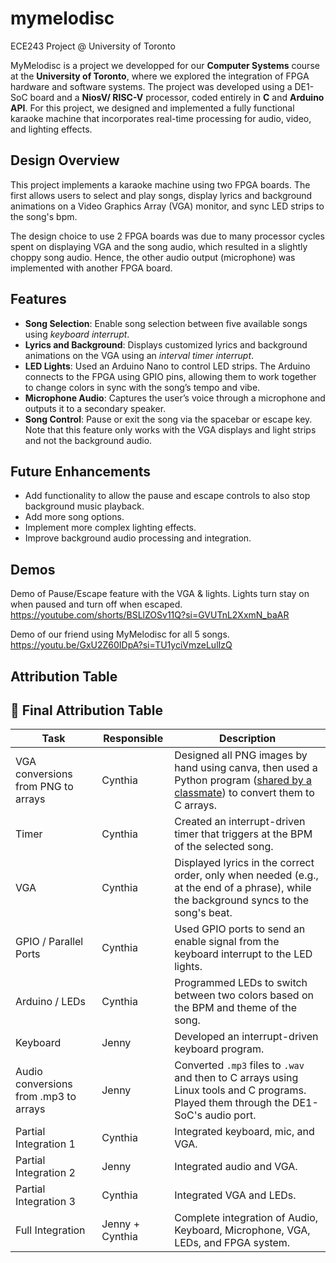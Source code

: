 # mymelodisc
ECE243 Project @ University of Toronto

MyMelodisc is a project we developped for our **Computer Systems** course at the **University of Toronto**, where we explored the integration of FPGA hardware and software systems. The project was developed using a DE1-SoC board and a **NiosV/ RISC-V** processor, coded entirely in **C** and **Arduino API**. For this project, we designed and implemented a fully functional karaoke machine that incorporates real-time processing for audio, video, and lighting effects.

## Design Overview

This project implements a karaoke machine using two FPGA boards. The first allows users to select and play songs, display lyrics and background animations on a Video Graphics Array (VGA) monitor, and sync LED strips to the song's bpm. 

The design choice to use 2 FPGA boards was due to many processor cycles spent on displaying VGA and the song audio, which resulted in a slightly choppy song audio. Hence, the other audio output (microphone) was implemented with another FPGA board.

## Features
- **Song Selection**: Enable song selection between five available songs using *keyboard interrupt*.
- **Lyrics and Background**: Displays customized lyrics and background animations on the VGA using an *interval timer interrupt*.
- **LED Lights**: Used an Arduino Nano to control LED strips. The Arduino connects to the FPGA using GPIO pins, allowing them to work together to change colors in sync with the song’s tempo and vibe.
- **Microphone Audio**: Captures the user’s voice through a microphone and outputs it to a secondary speaker.
- **Song Control**: Pause or exit the song via the spacebar or escape key. Note that this feature only works with the VGA displays and light strips and not the background audio.
  
## Future Enhancements
- Add functionality to allow the pause and escape controls to also stop background music playback.
- Add more song options.
- Implement more complex lighting effects.
- Improve background audio processing and integration.

## Demos

Demo of Pause/Escape feature with the VGA & lights. Lights turn stay on when paused and turn off when escaped. 
https://youtube.com/shorts/BSLlZOSv11Q?si=GVUTnL2XxmN_baAR

Demo of our friend using MyMelodisc for all 5 songs.
https://youtu.be/GxU2Z60IDpA?si=TU1yciVmzeLulIzQ

## Attribution Table

## 👥 Final Attribution Table

| **Task**                                | **Responsible**       | **Description**                                                                                                                                             |
|----------------------------------------|------------------------|-------------------------------------------------------------------------------------------------------------------------------------------------------------|
| VGA conversions from PNG to arrays     | Cynthia                | Designed all PNG images by hand using canva, then used a Python program ([shared by a classmate]([https://github.com/Ken-2511/ECE243_ImageConverter])) to convert them to C arrays.             |
| Timer                                  | Cynthia                | Created an interrupt-driven timer that triggers at the BPM of the selected song.                                                                            |
| VGA                                    | Cynthia                | Displayed lyrics in the correct order, only when needed (e.g., at the end of a phrase), while the background syncs to the song's beat.                      |
| GPIO / Parallel Ports                  | Cynthia                | Used GPIO ports to send an enable signal from the keyboard interrupt to the LED lights.                                                                     |
| Arduino / LEDs                         | Cynthia                | Programmed LEDs to switch between two colors based on the BPM and theme of the song.                                                                        |
| Keyboard                               | Jenny                  | Developed an interrupt-driven keyboard program.                                                                                                              |
| Audio conversions from .mp3 to arrays  | Jenny                  | Converted `.mp3` files to `.wav` and then to C arrays using Linux tools and C programs. Played them through the DE1-SoC's audio port.                        |
| Partial Integration 1                  | Cynthia                | Integrated keyboard, mic, and VGA.                                                                                                                           |
| Partial Integration 2                  | Jenny                  | Integrated audio and VGA.                                                                                                                                    |
| Partial Integration 3                  | Cynthia                | Integrated VGA and LEDs.                                                                                                                                    |
| Full Integration                       | Jenny + Cynthia        | Complete integration of Audio, Keyboard, Microphone, VGA, LEDs, and FPGA system.                                                                            |
